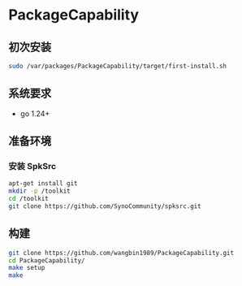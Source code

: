 # PackageCapability

## 初次安装

```sh
sudo /var/packages/PackageCapability/target/first-install.sh
```

## 系统要求

- go 1.24+

## 准备环境

### 安装 SpkSrc

```sh
apt-get install git
mkdir -p /toolkit
cd /toolkit
git clone https://github.com/SynoCommunity/spksrc.git
```

## 构建

```sh
git clone https://github.com/wangbin1989/PackageCapability.git
cd PackageCapability/
make setup
make
```
